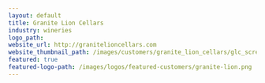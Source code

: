 ```yaml
---
layout: default
title: Granite Lion Cellars
industry: wineries
logo_path:
website_url: http://granitelioncellars.com
website_thumbnail_path: /images/customers/granite_lion_cellars/glc_screenshot.jpg
featured: true
featured-logo-path: /images/logos/featured-customers/granite-lion.png 
---
```



